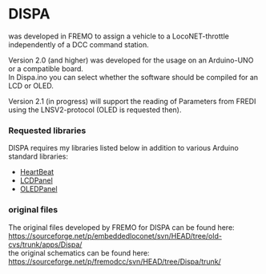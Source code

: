 # DISPA

was developed in FREMO to assign a vehicle to a LocoNET-throttle independently of a DCC command station. 

Version 2.0 (and higher) was developed for the usage on an Arduino-UNO or a compatible board.<br>
In Dispa.ino you can select whether the software should be compiled for an LCD or OLED.<br>

Version 2.1 (in progress) will support the reading of Parameters from FREDI using the LNSV2-protocol (OLED is requested then).

### Requested libraries
DISPA requires my libraries listed below in addition to various Arduino standard libraries:<br> 
- [HeartBeat](https://www.github.com/Kruemelbahn/HeartBeat)<br>
- [LCDPanel](https://www.github.com/Kruemelbahn/LCDPanel)<br>
- [OLEDPanel](https://www.github.com/Kruemelbahn/OLEDPanel)<br>

### original files
The original files developed by FREMO for DISPA can be found here:<br>
https://sourceforge.net/p/embeddedloconet/svn/HEAD/tree/old-cvs/trunk/apps/Dispa/<br>
the original schematics can be found here:<br>
https://sourceforge.net/p/fremodcc/svn/HEAD/tree/Dispa/trunk/
